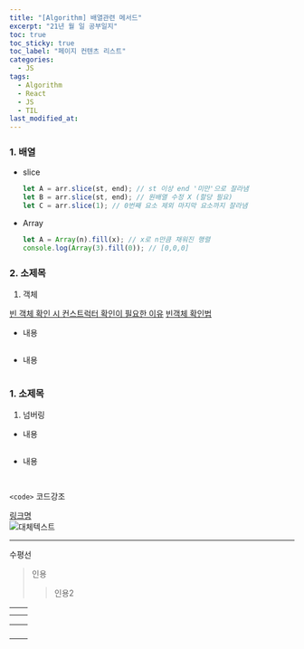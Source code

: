 ```yaml
---
title: "[Algorithm] 배열관련 메서드"
excerpt: "21년 월 일 공부일지"
toc: true
toc_sticky: true
toc_label: "페이지 컨텐츠 리스트"
categories:
  - JS
tags:
  - Algorithm
  - React
  - JS
  - TIL
last_modified_at:
---
```


### **1. 배열**

- slice

  ```javascript
  let A = arr.slice(st, end); // st 이상 end '미만'으로 잘라냄
  let B = arr.slice(st, end); // 원배열 수정 X (할당 필요)
  let C = arr.slice(1); // 0번째 요소 제외 마지막 요소까지 잘라냄
  ```

- Array

  ```javascript
  let A = Array(n).fill(x); // x로 n만큼 채워진 행렬
  console.log(Array(3).fill(0)); // [0,0,0]
  ```

### **2. 소제목**

1. 객체

[빈 객체 확인 시 컨스트럭터 확인이 필요한 이유](https://velog.io/@soyi47/Javascript-%EB%B9%88-%EA%B0%9D%EC%B2%B4-%ED%99%95%EC%9D%B8%ED%95%98%EA%B8%B0)
[빈객체 확인법](https://hianna.tistory.com/462)

- 내용

```javascript

```

- 내용

```javascript

```

### **1. 소제목**

1. 넘버링

- 내용

```javascript

```

- 내용

```javascript

```

```javascript

```

`<code>` 코드강조

[링크명](링크주소)  
![대체텍스트](이미지주소)

---

수평선

> 인용
>
> > 인용2

|     |     |
| --- | --- |
|     |     |
|     |     |

|     |     |
| --- | --- |
|     |     |
|     |     |
|     |     |
|     |     |
